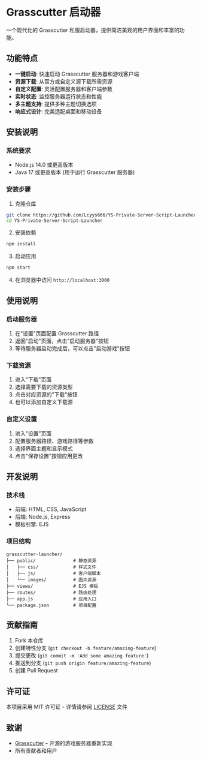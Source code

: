 # Grasscutter 启动器

一个现代化的 Grasscutter 私服启动器，提供简洁美观的用户界面和丰富的功能。

## 功能特点

- **一键启动**: 快速启动 Grasscutter 服务器和游戏客户端
- **资源下载**: 从官方或自定义源下载所需资源
- **自定义配置**: 灵活配置服务器和客户端参数
- **实时状态**: 监控服务器运行状态和性能
- **多主题支持**: 提供多种主题切换选项
- **响应式设计**: 完美适配桌面和移动设备

## 安装说明

### 系统要求
- Node.js 14.0 或更高版本
- Java 17 或更高版本 (用于运行 Grasscutter 服务器)

### 安装步骤

1. 克隆仓库
```bash
git clone https://github.com/Lcyys666/YS-Private-Server-Script-Launcher.git
cd YS-Private-Server-Script-Launcher
```

2. 安装依赖
```bash
npm install
```

3. 启动应用
```bash
npm start
```

4. 在浏览器中访问 `http://localhost:3000`

## 使用说明

### 启动服务器
1. 在"设置"页面配置 Grasscutter 路径
2. 返回"启动"页面，点击"启动服务器"按钮
3. 等待服务器启动完成后，可以点击"启动游戏"按钮

### 下载资源
1. 进入"下载"页面
2. 选择需要下载的资源类型
3. 点击对应资源的"下载"按钮
4. 也可以添加自定义下载源

### 自定义设置
1. 进入"设置"页面
2. 配置服务器路径、游戏路径等参数
3. 选择界面主题和显示模式
4. 点击"保存设置"按钮应用更改

## 开发说明

### 技术栈
- 前端: HTML, CSS, JavaScript
- 后端: Node.js, Express
- 模板引擎: EJS

### 项目结构
```
grasscutter-launcher/
├── public/              # 静态资源
│   ├── css/             # 样式文件
│   ├── js/              # 客户端脚本
│   └── images/          # 图片资源
├── views/               # EJS 模板
├── routes/              # 路由处理
├── app.js               # 应用入口
└── package.json         # 项目配置
```

## 贡献指南

1. Fork 本仓库
2. 创建特性分支 (`git checkout -b feature/amazing-feature`)
3. 提交更改 (`git commit -m 'Add some amazing feature'`)
4. 推送到分支 (`git push origin feature/amazing-feature`)
5. 创建 Pull Request

## 许可证

本项目采用 MIT 许可证 - 详情请参阅 [LICENSE](LICENSE) 文件

## 致谢

- [Grasscutter](https://github.com/Grasscutters/Grasscutter) - 开源的游戏服务器重新实现
- 所有贡献者和用户 